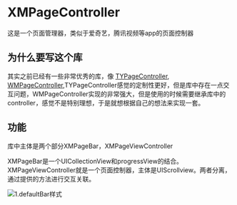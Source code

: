 # XMPageController
这是一个页面管理器，类似于爱奇艺，腾讯视频等app的页面控制器
## 为什么要写这个库
其实之前已经有一些非常优秀的库，像 [TYPageController](https://github.com/12207480/TYPagerController), [WMPageController](https://github.com/wangmchn/WMPageController),TYPageController感觉的定制性更好，但是库中存在一点交互问题，WMPageController实现的非常强大，但是使用的时候需要继承库中的controller，感觉不是特别理想，于是就想根据自己的想法来实现一套。
## 功能
 库中主体是两个部分XMPageBar，XMPageViewController
 
 XMPageBar是一个UICollectionView和progressView的结合。XMPageViewController就是一个页面控制器，主体是UIScrollview。两者分离，通过提供的方法进行交互关联。

![1.defaultBar样式](https://github.com/guxinming/XMPageController/edit/master/ExampleGif/default.gif)
